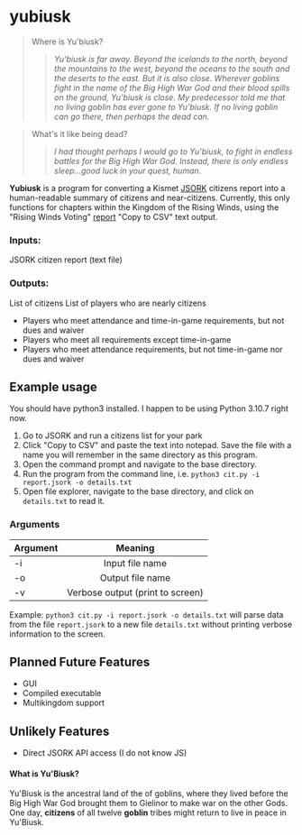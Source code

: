 # yubiusk

>Where is Yu'biusk?
>>*Yu'biusk is far away. Beyond the icelands to the north, beyond the mountains to the west, beyond the oceans to the south and the deserts to the east. But it is also close. Wherever goblins fight in the name of the Big High War God and their blood spills on the ground, Yu'biusk is close. My predecessor told me that no living goblin has ever gone to Yu'biusk. If no living goblin can go there, then perhaps the dead can.*

>What's it like being dead?
>>*I had thought perhaps I would go to Yu'biusk, to fight in endless battles for the Big High War God. Instead, there is only endless sleep...good luck in your quest, human.*

**Yubiusk** is a program for converting a Kismet [JSORK](https://github.com/kenwalker/jsork) citizens report into a human-readable summary of citizens and near-citizens. Currently, this only functions for chapters within the Kingdom of the Rising Winds, using the "Rising Winds Voting" [report](https://kenwalker.github.io/jsork/rwVoting.html) "Copy to CSV" text output.

### Inputs:
JSORK citizen report (text file)

### Outputs:
List of citizens
List of players who are nearly citizens
* Players who meet attendance and time-in-game requirements, but not dues and waiver
* Players who meet all requirements except time-in-game
* Players who meet attendance requirements, but not time-in-game nor dues and waiver

## Example usage
You should have python3 installed. I happen to be using Python 3.10.7 right now.

1. Go to JSORK and run a citizens list for your park
2. Click "Copy to CSV" and paste the text into notepad. Save the file with a name you will remember in the same directory as this program.
3. Open the command prompt and navigate to the base directory.
4. Run the program from the command line, i.e. `python3 cit.py -i report.jsork -o details.txt`
5. Open file explorer, navigate to the base directory, and click on `details.txt` to read it.

### Arguments
| Argument | Meaning |
| ------------- |:-------------:|
| -i    | Input file name     |
| -o    | Output file name     |
| -v    | Verbose output (print to screen)|

Example: `python3 cit.py -i report.jsork -o details.txt` will parse data from the file `report.jsork` to a new file `details.txt` without printing verbose information to the screen.

## Planned Future Features
* GUI
* Compiled executable
* Multikingdom support

## Unlikely Features
* Direct JSORK API access (I do not know JS)

#### What is Yu'Biusk?
Yu'Biusk is the ancestral land of the of goblins, where they lived before the Big High War God brought them to Gielinor to make war on the other Gods. One day, **citizens** of all twelve **goblin** tribes might return to live in peace in Yu'Biusk.